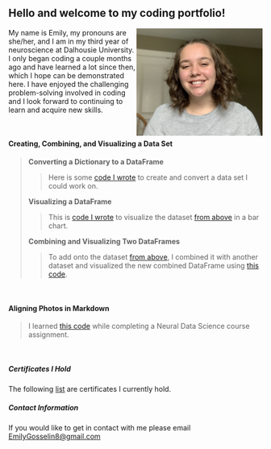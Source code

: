 ## Hello and welcome to my coding portfolio!

<img align="right" src="IMG_5250.jpeg" width="250"/>

My name is Emily, my pronouns are she/her, and I am in my third year of neuroscience at Dalhousie University. I only began coding a couple months ago and have learned a lot since then, which I hope can be demonstrated here. I have enjoyed the challenging problem-solving involved in coding and I look forward to continuing to learn and acquire new skills.

<p>&nbsp;</p>

#### Creating, Combining, and Visualizing a Data Set 
>
> **Converting a Dictionary to a DataFrame**
>> Here is some [code I wrote](convert.md) to create and convert a data set I could work on.
>
> **Visualizing a DataFrame**
>> This is [code I wrote](visual.md) to visualize the dataset [from above](convert.md) in a bar chart.
>
> **Combining and Visualizing Two DataFrames**
>> To add onto the dataset [from above](convert.md), I combined it with another dataset and visualized the new combined DataFrame using [this code](combine.md).

<p>&nbsp;</p>

#### Aligning Photos in Markdown
>
> I learned [this code](demo3.md) while completing a Neural Data Science course assignment.

<p>&nbsp;</p>

##### Certificates I Hold
The following [list](certificates.md) are certificates I currently hold.

##### Contact Information
If you would like to get in contact with me please email [EmilyGosselin8@gmail.com](mailto:emilygosselin8@gmail.com)
